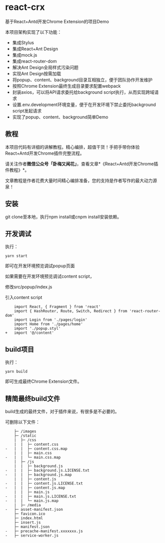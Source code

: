 # react-crx

基于React+Antd开发Chrome Extension的项目Demo

本项目架构实现了以下功能：

- 集成Stylus
- 集成React+Ant Design
- 集成mock.js
- 集成react-router-dom
- 解决Ant Design全局样式污染问题
- 实现Ant Design按需加载
- 将popup、content、background目录互相独立，便于团队协作开发维护
- 按照Chrome Extension最终生成目录要求配置webpack
- 封装axios，可以将API请求委托给background script执行，从而实现跨域请求
- 设置.env.development环境变量，便于在开发环境下禁止委托background script发起请求
- 实现了popup、content、background简单Demo

## 教程

本项目代码有详细的讲解教程。精心编排，超值干货！手把手带你体验React+Antd开发Chrome插件完整流程。

请关注作者**微信公众号「卧梅又闻花」**，查看文章*《React+Antd开发Chrome插件教程》*。

文章教程是作者花费大量时间精心编排准备，您的支持是作者写作的最大动力源泉！

## 安装

git clone至本地，执行npm install或cnpm install安装依赖。

## 开发调试

执行：
```
yarn start
```

即可在开发环境预览调试popup页面

如果需要在开发环境预览调试content script，

修改src/popup/index.js

引入content script
```
    import React, { Fragment } from 'react'
    import { HashRouter, Route, Switch, Redirect } from 'react-router-dom'
    import Login from './pages/login'
    import Home from './pages/home'
    import './popup.styl'
+   import '@/content'
```

## build项目

执行：
```
yarn build
```
即可生成最终Chrome Extension文件。

## 精简最终build文件

build生成的最终文件，对于插件来说，有很多是不必要的。

可删除以下文件：
```
    ├─ /images
    ├─ /static
    |  ├─ /css
    |  |  ├─ content.css
-   |  |  ├─ content.css.map
    |  |  ├─ main.css
-   |  |  └─ main.css.map
    |  ├─ /js
    |  |  ├─ background.js
-   |  |  ├─ background.js.LICENSE.txt
-   |  |  ├─ background.js.map
    |  |  ├─ content.js
-   |  |  ├─ content.js.LICENSE.txt
-   |  |  ├─ content.js.map
    |  |  ├─ main.js
-   |  |  ├─ main.js.LICENSE.txt
-   |  |  └─ main.js.map
    |  ├─ /media
-   ├─ asset-manifest.json
    ├─ favicon.ico
    ├─ index.html
    ├─ insert.js
    ├─ manifest.json
-   ├─ precache-manifest.xxxxxxx.js
-   ├─ service-worker.js
```
